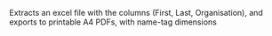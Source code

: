Extracts an excel file with the columns (First, Last, Organisation), and exports to printable A4 PDFs, with name-tag dimensions
